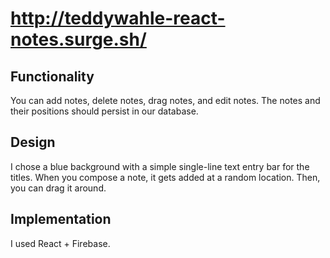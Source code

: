 # http://teddywahle-react-notes.surge.sh/

## Functionality 

You can add notes, delete notes, drag notes, and edit notes. The notes and their positions should persist in our database.

## Design

I chose a blue background with a simple single-line text entry bar for the titles. When you compose a note, it gets added at a random location. Then, you can drag it around. 

## Implementation

I used React + Firebase.
